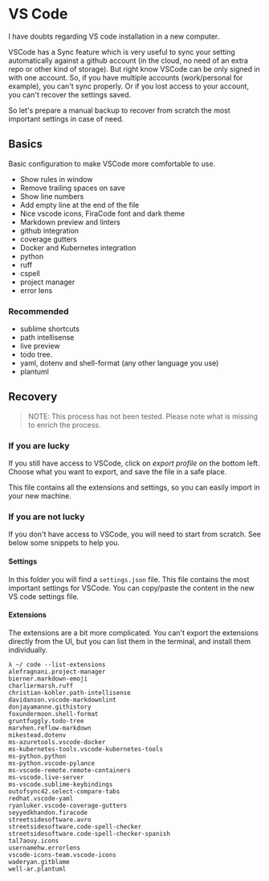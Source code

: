 # VS Code

I have doubts regarding VS code installation in a  new computer.

VSCode has a Sync feature which is very useful to sync your setting
automatically against a github account (in the cloud, no need of an extra repo
or other kind of storage). But right know VSCode can be only signed in with one
account. So, if you have multiple accounts (work/personal for example), you
can't sync properly. Or if you lost access to your account, you can't recover
the settings saved.

So let's prepare a manual backup to recover from scratch the most important
settings in case of need.

## Basics

Basic configuration to make VSCode more comfortable to use.

- Show rules in window
- Remove trailing spaces on save
- Show line numbers
- Add empty line at the end of the file
- Nice vscode icons, FiraCode font and dark theme
- Markdown preview and linters
- github integration
- coverage gutters
- Docker and Kubernetes integration
- python
- ruff
- cspell
- project manager
- error lens

### Recommended

- sublime shortcuts
- path intellisense
- live preview
- todo tree.
- yaml, dotenv and shell-format (any other language you use)
- plantuml

## Recovery

> NOTE: This process has not been tested. Please note what is missing to enrich the process.

### If you are lucky

If you still have access to VSCode, click on *export profile* on the bottom
left. Choose what you want to export, and save the file in a safe place.

This file contains all the extensions and settings, so you can easily import in
your new machine.

### If you are not lucky

If you don't have access to VSCode, you will need to start from scratch. See
below some snippets to help you.

#### Settings

In this folder you will find a `settings.json` file. This file contains the most
important settings for VSCode. You can copy/paste the content in the new VS code
settings file.

#### Extensions

The extensions are a bit more complicated. You can't export the extensions
directly from the UI, but you can list them in the terminal, and install them
individually.

```console
λ ~/ code --list-extensions
alefragnani.project-manager
bierner.markdown-emoji
charliermarsh.ruff
christian-kohler.path-intellisense
davidanson.vscode-markdownlint
donjayamanne.githistory
foxundermoon.shell-format
gruntfuggly.todo-tree
marvhen.reflow-markdown
mikestead.dotenv
ms-azuretools.vscode-docker
ms-kubernetes-tools.vscode-kubernetes-tools
ms-python.python
ms-python.vscode-pylance
ms-vscode-remote.remote-containers
ms-vscode.live-server
ms-vscode.sublime-keybindings
outofsync42.select-compare-tabs
redhat.vscode-yaml
ryanluker.vscode-coverage-gutters
seyyedkhandon.firacode
streetsidesoftware.avro
streetsidesoftware.code-spell-checker
streetsidesoftware.code-spell-checker-spanish
tal7aouy.icons
usernamehw.errorlens
vscode-icons-team.vscode-icons
waderyan.gitblame
well-ar.plantuml
```
